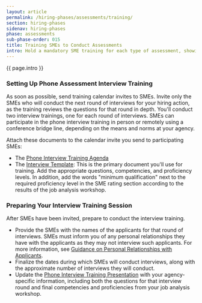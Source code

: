 ```yaml
---
layout: article
permalink: /hiring-phases/assessments/training/
section: hiring-phases
sidenav: hiring-phases
phase: assessments
sub-phase-order: 015
title: Training SMEs to Conduct Assessments
intro: Hold a mandatory SME training for each type of assessment, showing them how to review the responses against the required specialized experience (e.g. minimum  proficiency level set during job analysis)
---
```


<p class="usa-intro">
  {{ page.intro }}
</p>

### Setting Up Phone Assessment Interview Training

As soon as possible, send training calendar invites to SMEs. Invite only the SMEs who will conduct the next round of interviews for your hiring action, as the training reviews the questions for that round in depth. You'll conduct two interview trainings, one for each round of interviews. SMEs can participate in the phone interview training in person or remotely using a conference bridge line, depending on the means and norms at your agency.

Attach these documents to the calendar invite you send to participating SMEs:
- The <a href="{{site.baseurl}}/toolkit/assessments/phone-interview-training-agenda/">Phone Interview Training Agenda</a>
- The <a href="{{ site.baseurl }}/toolkit/assessment-strategy/phone-interview-template.docx">Interview Template</a>: This is the primary document you'll use for training. Add the appropriate questions, competencies, and proficiency levels. In addition, add the words "minimum qualification" next to the required proficiency level in the SME rating section according to the results of the job analysis workshop.

### Preparing Your Interview Training Session

After SMEs have been invited, prepare to conduct the interview training.

- Provide the SMEs with the names of the applicants for that round of interviews. SMEs must inform you of any personal relationships they have with the applicants as they may not interview such applicants. For more information, see <a href="{{site.baseurl}}/hiring-phases/resume-review/personal-relationships/">Guidance on Personal Relationships with Applicants</a>.
- Finalize the dates during which SMEs will conduct interviews, along with the approximate number of interviews they will conduct.
- Update the <a href="{{site.baseurl}}/toolkit/assessments/phone-interview-training-presentation.pptx">Phone Interview Training Presentation</a> with your agency-specific information, including both the questions for that interview round and final competencies and proficiencies from your job analysis workshop.
